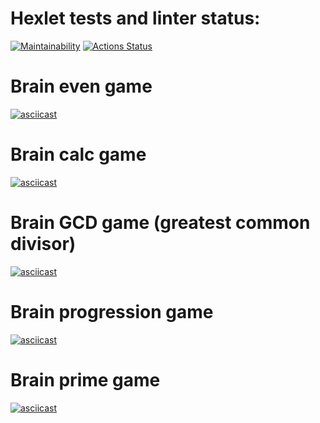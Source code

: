 # Hexlet tests and linter status:
[![Maintainability](https://api.codeclimate.com/v1/badges/a99a88d28ad37a79dbf6/maintainability)](https://codeclimate.com/github/codeclimate/codeclimate/maintainability)
[![Actions Status](https://github.com/ZDaria/python-project-lvl1/workflows/hexlet-check/badge.svg)](https://github.com/ZDaria/python-project-lvl1/actions)

# Brain even game
[![asciicast](https://asciinema.org/a/aFprqDkUNYcbu4rjoURrwy89B.svg)](https://asciinema.org/a/aFprqDkUNYcbu4rjoURrwy89B)

# Brain calc game
[![asciicast](https://asciinema.org/a/6XzdSYNALxG48D7QMo2HzeJXJ.svg)](https://asciinema.org/a/6XzdSYNALxG48D7QMo2HzeJXJ)

# Brain GCD game (greatest common divisor)
[![asciicast](https://asciinema.org/a/q5dBQXzvmXbDfcE4sDiQt1ASM.svg)](https://asciinema.org/a/q5dBQXzvmXbDfcE4sDiQt1ASM)

# Brain progression game
[![asciicast](https://asciinema.org/a/QpQPontwgxfIFNcYZnBuH8brC.svg)](https://asciinema.org/a/QpQPontwgxfIFNcYZnBuH8brC)

# Brain prime game
[![asciicast](https://asciinema.org/a/fZ8IG7tMSOjj0GJonoe0LnjCN.svg)](https://asciinema.org/a/fZ8IG7tMSOjj0GJonoe0LnjCN)
